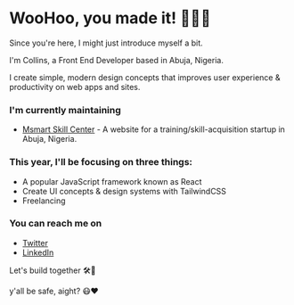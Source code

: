 # WooHoo, you made it! 🎉👏🤝

Since you're here, I might just introduce myself a bit.

I'm Collins, a Front End Developer based in Abuja, Nigeria.

I create simple, modern design concepts that improves user experience & productivity on web apps and sites.

### I'm currently maintaining

* [Msmart Skill Center](https://www.msmartskillcenter.com) - A website for a training/skill-acquisition startup in Abuja, Nigeria.

### This year, I'll be focusing on three things:

* A popular JavaScript framework known as React
* Create UI concepts & design systems with TailwindCSS
* Freelancing

### You can reach me on

* [Twitter](https://www.twitter.com/xollinsduzzy)
* [LinkedIn](https://www.linkedin.com/in/collins-okoroafor-60732b12a/y)

Let's build together 🛠🚀 

y'all be safe, aight? 😷❤